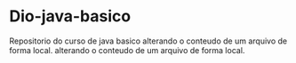 # Dio-java-basico
Repositorio do curso de java basico
alterando o conteudo de um arquivo de forma local.
alterando o conteudo de um arquivo de forma local.